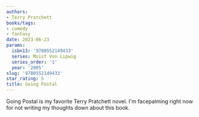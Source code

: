 ```yaml
---
authors:
- Terry Pratchett
books/tags:
- comedy
- fantasy
date: 2023-06-23
params:
  isbn13: '9780552149433'
  series: Moist Von Lipwig
  series_order: '1'
  year: '2005'
slug: '9780552149433'
star_rating: 5
title: Going Postal
---
```


Going Postal is my favorite Terry Pratchett novel. I'm facepalming right now for not writing my thoughts down about this book.

<!--more-->